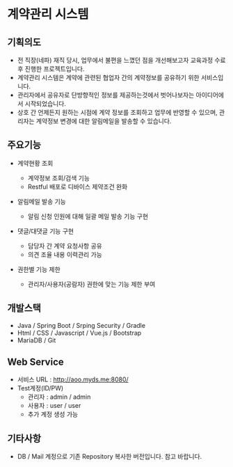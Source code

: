 # 계약관리 시스템

## 기획의도 
- 전 직장(네파) 재직 당시, 업무에서 불편을 느꼈던 점을 개선해보고자 교육과정 수료 후 진행한 프로젝트입니다. 
- 계약관리 시스템은 계약에 관련된 협업자 간의 계약정보를 공유하기 위한 서비스입니다. 
- 관리자에서 공유자로 단방향적인 정보를 제공하는것에서 벗어나보자는 아이디어에서 시작되었습니다. 
- 상호 간 언제든지 원하는 시점에 계약 정보를 조회하고 업무에 반영할 수 있으며, 관리자는 계약정보 변경에 대한 알림메일을 발송할 수 있습니다.

## 주요기능
- 계약현황 조회
  - 계약정보 조회/검색 기능
  - Restful 배포로 디바이스 제약조건 완화


- 알림메일 발송 기능
  - 알림 신청 인원에 대해 일괄 메일 발송 기능 구현  


- 댓글/대댓글 기능 구현
  - 담당자 간 계약 요청사항 공유 
  - 의견 조율 내용 이력관리 가능  


- 권한별 기능 제한
  - 관리자/사용자(공람자) 권한에 맞는 기능 제한 부여

## 개발스택
- Java / Spring Boot / Srping Security / Gradle
- Html / CSS / Javascript / Vue.js / Bootstrap
- MariaDB / Git

## Web Service
- 서비스 URL : http://aoo.myds.me:8080/ 
- Test계정(ID/PW)
  - 관리자 : admin / admin
  - 사용자 : user / user
  - 추가 계정 생성 가능

## 기타사항
- DB / Mail 계정으로 기존 Repository 복사한 버전입니다. 참고 바랍니다.
